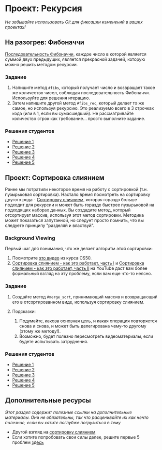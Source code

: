 # Проект: Рекурсия

*Не забывайте использовать Git для фиксации изменений в ваших проектах!*

## На разогрев: Фибоначчи

[Последовательность Фибоначчи](https://ru.wikipedia.org/wiki/Числа_Фибоначчи), каждое число в которой является суммой двух предыдущих, является прекрасной задачей, которую можно решить методом рекурсии.

### Задание

1. Напишите метод `#fibs`, который получает число и возвращает такое же количество чисел, соблюдая последовательность Фибоначчи. Используйте для решения итерацию.
2. Затем напишите другой метод `#fibs_rec`, который делает то же самое, но используя рекурсию. Это реализуемо всего в 3 строчках кода (или в 1, если вы сумасшедший). Не рассматривайте количество строк как требование... просто выполните задание.


### Решения студентов

* [Решение 1](https://github.com/mahimahi42/recursion.git)
* [Решение 2](https://github.com/krzoldakowski/theodinproject/blob/master/recursion/fibonacci.rb)
* [Решение 3](https://github.com/Jberczel/odin-projects/blob/master/project_recursion/fibonacci.rb)
* [Решение 4](https://github.com/donaldali/odin-ruby/tree/master/project_recursion)
* [Решение 5](https://github.com/muzfuz/CodeLessons/blob/master/recursion/fibonacci.rb)


## Проект: Сортировка слиянием

Ранее мы потратили некоторое время на работу с сортировкой (т.н. пузырьковая сортировка). Настало время посмотреть на сортировку другого рода - [Сортировку слиянием](https://ru.wikipedia.org/wiki/Сортировка_слиянием), которая гораздо больше подходит для рекурсии и может быть гораздо быстрее пузырьковой на подходящих наборах данных. Вы создадите метод, который отсортирует массив, используя этот метод сортировки. Методика может показаться запутанной, но следует просто помнить, что вы следуете принципу "разделяй и властвуй".

### Background Viewing

Первый шаг для понимания, что же делает алгоритм этой сортировки:

1. Посмотрите [это видео](http://www.youtube.com/watch?v=EeQ8pwjQxTM) из курса CS50.
2. [Сортировка слиянием - как это работает, часть I](http://www.youtube.com/watch?v=OAsokGNa18k) и [Сортировка слиянием - как это работает, часть II](http://www.youtube.com/watch?v=nNhpFO9CmPs) на YouTube даст вам более формальный взгляд на эту проблему, если вам еще что-то неясно.

### Задание

1. Создайте метод `#merge_sort`, принимающий массив и возвращающий его в отсортированном виде, используя сортировку слиянием.
2. Подсказки:

    1. Подумайте, какова основная цель, и какая операция повторяется снова и снова, и может быть делегирована чему-то другому (этому же методу!).
    2. Возможно, будет полезно пересмотреть видеоматериалы, если будете испытывать затруднения.


### Решения студентов

* [Решение 1](https://github.com/mahimahi42/recursion.git)
* [Решение 2](https://github.com/donaldali/odin-ruby/tree/master/project_recursion)
* [Решение 3](https://github.com/muzfuz/CodeLessons/blob/master/recursion/merge_sort.rb)
* [Решение 4](https://github.com/tim5046/projectOdin/blob/master/Recursion/mergeSort.rb)
* [Решение 5](https://github.com/imousterian/OdinProject/blob/master/Project2_6_Ruby_Recursion/mergesort.rb)


## Дополнительные ресурсы

*Этот раздел содержит полезные ссылки на дополнительные материалы. Они не обязательны, так что расценивайте их как нечто полезное, если вы хотите поглубже погрузиться в тему*

* Другой взгляд на [сортировку слиянием](http://www.sorting-algorithms.com/merge-sort)
* Если хотите попробовать свои силы далее, решите первые 5 проблем [здесь](https://projecteuler.net/problems)

